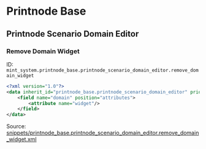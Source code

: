 # Printnode Base
## Printnode Scenario Domain Editor  
### Remove Domain Widget  
ID: `mint_system.printnode_base.printnode_scenario_domain_editor.remove_domain_widget`  
```xml
<?xml version="1.0"?>
<data inherit_id="printnode_base.printnode_scenario_domain_editor" priority="50">
    <field name="domain" position="attributes">
        <attribute name="widget"/>
    </field>
</data>

```
Source: [snippets/printnode_base.printnode_scenario_domain_editor.remove_domain_widget.xml](https://github.com/Mint-System/Odoo-Build/tree/16.0/snippets/printnode_base.printnode_scenario_domain_editor.remove_domain_widget.xml)

